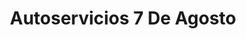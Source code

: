 ---
title: "Autoservicios 7 De Agosto"
url: /barrios-unidos/autoservicios-7-de-agosto/
shop: Autowerkstatt
---